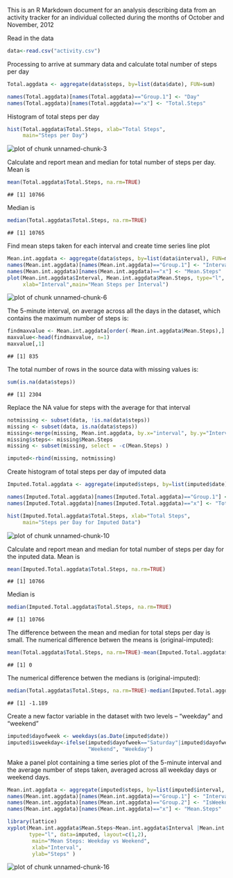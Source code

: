
This is an R Markdown document for an analysis describing data from an activity tracker for an individual collected during the months of October and November, 2012

Read in the data

```r
data<-read.csv("activity.csv")
```

Processing to arrive at summary data and calculate total number of steps per day


```r
Total.aggdata <- aggregate(data$steps, by=list(data$date), FUN=sum)

names(Total.aggdata)[names(Total.aggdata)=="Group.1"] <- "Day"
names(Total.aggdata)[names(Total.aggdata)=="x"] <- "Total.Steps"
```

Histogram of total steps per day

```r
hist(Total.aggdata$Total.Steps, xlab="Total Steps", 
     main="Steps per Day")
```

![plot of chunk unnamed-chunk-3](figure/unnamed-chunk-3.png) 

Calculate and report mean and median for total number of steps per day. 
Mean is

```r
mean(Total.aggdata$Total.Steps, na.rm=TRUE)
```

```
## [1] 10766
```
Median is

```r
median(Total.aggdata$Total.Steps, na.rm=TRUE)
```

```
## [1] 10765
```

Find mean steps taken for each interval and create time series line plot

```r
Mean.int.aggdata <- aggregate(data$steps, by=list(data$interval), FUN=mean, na.rm=TRUE)
names(Mean.int.aggdata)[names(Mean.int.aggdata)=="Group.1"] <- "Interval"
names(Mean.int.aggdata)[names(Mean.int.aggdata)=="x"] <- "Mean.Steps"
plot(Mean.int.aggdata$Interval, Mean.int.aggdata$Mean.Steps, type="l",  ylab="Mean Steps" , 
     xlab="Interval",main="Mean Steps per Interval")
```

![plot of chunk unnamed-chunk-6](figure/unnamed-chunk-6.png) 



The 5-minute interval, on average across all the days in the dataset, which contains the maximum number of steps is:

```r
findmaxvalue <- Mean.int.aggdata[order(-Mean.int.aggdata$Mean.Steps),] 
maxvalue<-head(findmaxvalue, n=1)
maxvalue[,1]
```

```
## [1] 835
```

The total number of rows in the source data with missing values is:

```r
sum(is.na(data$steps))
```

```
## [1] 2304
```
Replace the NA value for steps with the average for that interval

```r
notmissing <- subset(data, !is.na(data$steps))
missing <- subset(data, is.na(data$steps))
missing<-merge(missing, Mean.int.aggdata, by.x="interval", by.y="Interval", all.x=TRUE)
missing$steps<- missing$Mean.Steps
missing <- subset(missing, select = -c(Mean.Steps) )

imputed<-rbind(missing, notmissing)
```

Create histogram of total steps per day of imputed data

```r
Imputed.Total.aggdata <- aggregate(imputed$steps, by=list(imputed$date), FUN=sum)

names(Imputed.Total.aggdata)[names(Imputed.Total.aggdata)=="Group.1"] <- "Day"
names(Imputed.Total.aggdata)[names(Imputed.Total.aggdata)=="x"] <- "Total.Steps"

hist(Imputed.Total.aggdata$Total.Steps, xlab="Total Steps", 
     main="Steps per Day for Imputed Data")
```

![plot of chunk unnamed-chunk-10](figure/unnamed-chunk-10.png) 


Calculate and report mean and median for total number of steps per day for the inputed data. 
Mean is

```r
mean(Imputed.Total.aggdata$Total.Steps, na.rm=TRUE)
```

```
## [1] 10766
```
Median is

```r
median(Imputed.Total.aggdata$Total.Steps, na.rm=TRUE)
```

```
## [1] 10766
```
The difference between the mean and median for total steps per day is small.
The numerical difference betwen the means is (original-imputed):

```r
mean(Total.aggdata$Total.Steps, na.rm=TRUE)-mean(Imputed.Total.aggdata$Total.Steps, na.rm=TRUE)
```

```
## [1] 0
```
The numerical difference betwen the medians is (original-imputed):


```r
median(Total.aggdata$Total.Steps, na.rm=TRUE)-median(Imputed.Total.aggdata$Total.Steps, na.rm=TRUE)
```

```
## [1] -1.189
```
Create a new factor variable in the dataset with two levels – “weekday” and “weekend” 

```r
imputed$dayofweek <- weekdays(as.Date(imputed$date))
imputed$isweekday<-ifelse(imputed$dayofweek=="Saturday"|imputed$dayofweek=="Sunday", 
                          "Weekend", "Weekday")
```
Make a panel plot containing a time series plot of the 5-minute interval and the average number of steps taken, averaged across all weekday days or weekend days. 

```r
Mean.int.aggdata <- aggregate(imputed$steps, by=list(imputed$interval, imputed$isweekday), FUN=mean, na.rm=TRUE)
names(Mean.int.aggdata)[names(Mean.int.aggdata)=="Group.1"] <- "Interval"
names(Mean.int.aggdata)[names(Mean.int.aggdata)=="Group.2"] <- "IsWeekday"
names(Mean.int.aggdata)[names(Mean.int.aggdata)=="x"] <- "Mean.Steps"

library(lattice)
xyplot(Mean.int.aggdata$Mean.Steps~Mean.int.aggdata$Interval |Mean.int.aggdata$IsWeekday,
       type="l", data=imputed, layout=c(1,2),
        main="Mean Steps: Weekday vs Weekend",
        xlab="Interval",
        ylab="Steps" )
```

![plot of chunk unnamed-chunk-16](figure/unnamed-chunk-16.png) 
